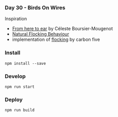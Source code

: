 ### Day 30 - Birds On Wires

Inspiration

- [From here to ear](http://www.artnews.com/2015/04/30/french-pavilion-artist-celeste-boursier-mougenot-teaches-the-world-to-sing/) by Céleste Boursier-Mougenot 
- [Natural Flocking Behaviour](https://en.wikipedia.org/wiki/Flocking_(behavior))
- implementation of [flocking](https://blog.carbonfive.com/2011/02/13/a-3d-flocking-simulation-using-html5-canvas/) by carbon five

### Install
`npm install --save`

### Develop
`npm run start`

### Deploy
`npm run build`
